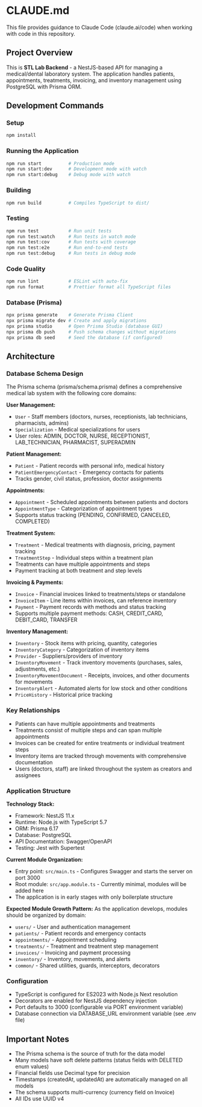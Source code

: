 # CLAUDE.md

This file provides guidance to Claude Code (claude.ai/code) when working with code in this repository.

## Project Overview

This is **STL Lab Backend** - a NestJS-based API for managing a medical/dental laboratory system. The application handles patients, appointments, treatments, invoicing, and inventory management using PostgreSQL with Prisma ORM.

## Development Commands

### Setup
```bash
npm install
```

### Running the Application
```bash
npm run start          # Production mode
npm run start:dev      # Development mode with watch
npm run start:debug    # Debug mode with watch
```

### Building
```bash
npm run build          # Compiles TypeScript to dist/
```

### Testing
```bash
npm run test           # Run unit tests
npm run test:watch     # Run tests in watch mode
npm run test:cov       # Run tests with coverage
npm run test:e2e       # Run end-to-end tests
npm run test:debug     # Run tests in debug mode
```

### Code Quality
```bash
npm run lint           # ESLint with auto-fix
npm run format         # Prettier format all TypeScript files
```

### Database (Prisma)
```bash
npx prisma generate    # Generate Prisma Client
npx prisma migrate dev # Create and apply migrations
npx prisma studio      # Open Prisma Studio (database GUI)
npx prisma db push     # Push schema changes without migrations
npx prisma db seed     # Seed the database (if configured)
```

## Architecture

### Database Schema Design

The Prisma schema (prisma/schema.prisma) defines a comprehensive medical lab system with the following core domains:

**User Management:**
- `User` - Staff members (doctors, nurses, receptionists, lab technicians, pharmacists, admins)
- `Specialization` - Medical specializations for users
- User roles: ADMIN, DOCTOR, NURSE, RECEPTIONIST, LAB_TECHNICIAN, PHARMACIST, SUPERADMIN

**Patient Management:**
- `Patient` - Patient records with personal info, medical history
- `PatientEmergencyContact` - Emergency contacts for patients
- Tracks gender, civil status, profession, doctor assignments

**Appointments:**
- `Appointment` - Scheduled appointments between patients and doctors
- `AppointmentType` - Categorization of appointment types
- Supports status tracking (PENDING, CONFIRMED, CANCELED, COMPLETED)

**Treatment System:**
- `Treatment` - Medical treatments with diagnosis, pricing, payment tracking
- `TreatmentStep` - Individual steps within a treatment plan
- Treatments can have multiple appointments and steps
- Payment tracking at both treatment and step levels

**Invoicing & Payments:**
- `Invoice` - Financial invoices linked to treatments/steps or standalone
- `InvoiceItem` - Line items within invoices, can reference inventory
- `Payment` - Payment records with methods and status tracking
- Supports multiple payment methods: CASH, CREDIT_CARD, DEBIT_CARD, TRANSFER

**Inventory Management:**
- `Inventory` - Stock items with pricing, quantity, categories
- `InventoryCategory` - Categorization of inventory items
- `Provider` - Suppliers/providers of inventory
- `InventoryMovement` - Track inventory movements (purchases, sales, adjustments, etc.)
- `InventoryMovementDocument` - Receipts, invoices, and other documents for movements
- `InventoryAlert` - Automated alerts for low stock and other conditions
- `PriceHistory` - Historical price tracking

### Key Relationships

- Patients can have multiple appointments and treatments
- Treatments consist of multiple steps and can span multiple appointments
- Invoices can be created for entire treatments or individual treatment steps
- Inventory items are tracked through movements with comprehensive documentation
- Users (doctors, staff) are linked throughout the system as creators and assignees

### Application Structure

**Technology Stack:**
- Framework: NestJS 11.x
- Runtime: Node.js with TypeScript 5.7
- ORM: Prisma 6.17
- Database: PostgreSQL
- API Documentation: Swagger/OpenAPI
- Testing: Jest with Supertest

**Current Module Organization:**
- Entry point: `src/main.ts` - Configures Swagger and starts the server on port 3000
- Root module: `src/app.module.ts` - Currently minimal, modules will be added here
- The application is in early stages with only boilerplate structure

**Expected Module Growth Pattern:**
As the application develops, modules should be organized by domain:
- `users/` - User and authentication management
- `patients/` - Patient records and emergency contacts
- `appointments/` - Appointment scheduling
- `treatments/` - Treatment and treatment step management
- `invoices/` - Invoicing and payment processing
- `inventory/` - Inventory, movements, and alerts
- `common/` - Shared utilities, guards, interceptors, decorators

### Configuration

- TypeScript is configured for ES2023 with Node.js Next resolution
- Decorators are enabled for NestJS dependency injection
- Port defaults to 3000 (configurable via PORT environment variable)
- Database connection via DATABASE_URL environment variable (see .env file)

## Important Notes

- The Prisma schema is the source of truth for the data model
- Many models have soft delete patterns (status fields with DELETED enum values)
- Financial fields use Decimal type for precision
- Timestamps (createdAt, updatedAt) are automatically managed on all models
- The schema supports multi-currency (currency field on Invoice)
- All IDs use UUID v4
